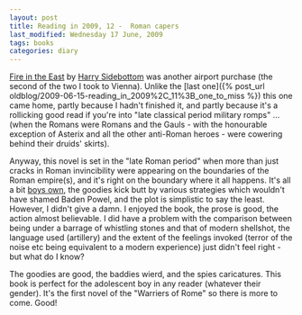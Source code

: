 ```yaml
---
layout: post
title: Reading in 2009, 12 -  Roman capers
last_modified: Wednesday 17 June, 2009
tags: books
categories: diary
---
```

[Fire in the East](http://www.worldcat.org/search?q=isbn%3A9780141032290) by [Harry Sidebottom](http://www.fantasticfiction.co.uk/s/harry-sidebottom/) was another airport purchase (the second of the two I took to Vienna).
Unlike the [last one]({% post_url oldblog/2009-06-15-reading_in_2009%2C_11%3B_one_to_miss %}) this one came home, partly because I hadn't
finished it, and partly because it's a rollicking good read if you're
into "late classical period military romps" ... (when the Romans
were Romans and the Gauls  - with the honourable exception of Asterix and all
the other anti-Roman heroes -  were cowering behind their druids' skirts). 

Anyway, this novel is set in the "late Roman period" when more than just cracks in Roman
invincibility were appearing on the boundaries of the Roman empire(s), and it's
right on the boundary where it all happens. It's all a bit [boys own](http://en.wikipedia.org/wiki/Boy%27s_Own_Paper), the
goodies kick butt by various strategies which wouldn't have shamed
Baden Powel, and the plot is simplistic to say the least. However, I
didn't give a damn. I enjoyed the book, the prose is good, the action
almost believable. I did have a problem with the comparison between
being under a barrage of whistling stones and that of modern shellshot,
the language used (artillery) and the extent of the feelings invoked 
(terror of the noise etc being equivalent to a modern experience) 
just didn't feel right - but what do I know?

The goodies are good, the baddies wierd, and the spies caricatures. This
book is perfect for the adolescent boy in any reader (whatever their gender). It's the first
novel of the "Warriers of Rome" so there is more to come. Good!
